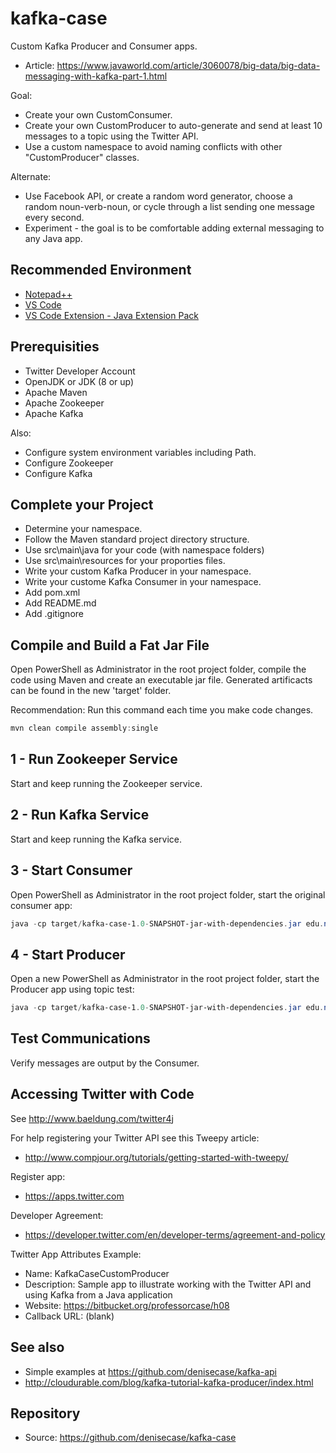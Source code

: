 # kafka-case

Custom Kafka Producer and Consumer apps.

- Article: <https://www.javaworld.com/article/3060078/big-data/big-data-messaging-with-kafka-part-1.html>

Goal:

* Create your own CustomConsumer.
* Create your own CustomProducer to auto-generate and send at least 10 messages to a topic using the Twitter API.
* Use a custom namespace to avoid naming conflicts with other "CustomProducer" classes.

Alternate:

* Use Facebook API, or create a random word generator, choose a random noun-verb-noun, or cycle through a list sending one message every second.
* Experiment - the goal is to be comfortable adding external messaging to any Java app.

## Recommended Environment

* [Notepad++](https://notepad-plus-plus.org/)
* [VS Code](https://code.visualstudio.com/)
* [VS Code Extension - Java Extension Pack](https://marketplace.visualstudio.com/items?itemName=vscjava.vscode-java-pack)

## Prerequisities

* Twitter Developer Account
* OpenJDK or JDK (8 or up)
* Apache Maven
* Apache Zookeeper
* Apache Kafka

Also:

* Configure system environment variables including Path.
* Configure Zookeeper
* Configure Kafka

## Complete your Project

* Determine your namespace.
* Follow the Maven standard project directory structure.
* Use src\main\java for your code (with namespace folders)
* Use src\main\resources for your proporties files.
* Write your custom Kafka Producer in your namespace.
* Write your custome Kafka Consumer in your namespace.
* Add pom.xml
* Add README.md
* Add .gitignore

## Compile and Build a Fat Jar File

Open PowerShell as Administrator in the root project folder, compile the code using Maven and create an executable jar file. Generated artificacts can be found in the new 'target' folder.

Recommendation:  Run this command each time you make code changes. 

```PowerShell
mvn clean compile assembly:single
```

## 1 - Run Zookeeper Service

Start and keep running the Zookeeper service.

## 2 - Run Kafka Service

Start and keep running the Kafka service.

## 3 - Start Consumer

Open PowerShell as Administrator in the root project folder, start the original consumer app:

```PowerShell
java -cp target/kafka-case-1.0-SNAPSHOT-jar-with-dependencies.jar edu.nwmissouri.isl.professorcase.kafka.CustomConsumer
```

## 4 - Start Producer

Open a new PowerShell as Administrator in the root project folder, start the Producer app using topic test:

```PowerShell
java -cp target/kafka-case-1.0-SNAPSHOT-jar-with-dependencies.jar edu.nwmissouri.isl.professorcase.kafka.CustomProducer
```

## Test Communications

Verify messages are output by the Consumer.

## Accessing Twitter with Code

See http://www.baeldung.com/twitter4j

For help registering your Twitter API see this Tweepy article: 
- <http://www.compjour.org/tutorials/getting-started-with-tweepy/>

Register app:
- https://apps.twitter.com

Developer Agreement:
- https://developer.twitter.com/en/developer-terms/agreement-and-policy

Twitter App Attributes Example:

- Name: KafkaCaseCustomProducer
- Description: Sample app to illustrate working with the Twitter API and using Kafka from a Java application
- Website: https://bitbucket.org/professorcase/h08
- Callback URL: (blank)

## See also

- Simple examples at <https://github.com/denisecase/kafka-api>
- <http://cloudurable.com/blog/kafka-tutorial-kafka-producer/index.html>

## Repository

- Source: <https://github.com/denisecase/kafka-case>
